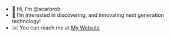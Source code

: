 - 👋 Hi, I’m @scarbrob
- 👀 I’m interested in discovering, and innovating next generation technology!
- ✉️ You can reach me at [My Website](bscarbrough.com)
